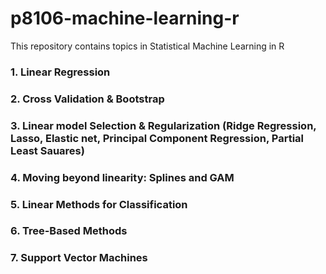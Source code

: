 # p8106-machine-learning-r
This repository contains topics in Statistical Machine Learning in R

### 1. Linear Regression
### 2. Cross Validation & Bootstrap
### 3. Linear model Selection & Regularization (Ridge Regression, Lasso, Elastic net, Principal Component Regression, Partial Least Sauares)
### 4. Moving beyond linearity: Splines and GAM
### 5. Linear Methods for Classification
### 6. Tree-Based Methods
### 7. Support Vector Machines